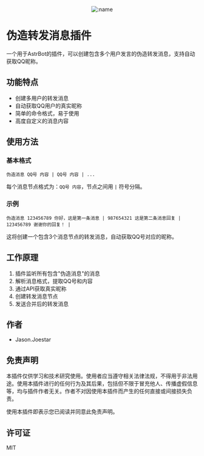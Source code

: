 
</div>

<div align="center">

![:name](https://count.getloli.com/@SessionFaker?name=SessionFaker&theme=booru-lewd&padding=7&offset=0&align=top&scale=1&pixelated=1&darkmode=auto)

</div>

# 伪造转发消息插件

一个用于AstrBot的插件，可以创建包含多个用户发言的伪造转发消息，支持自动获取QQ昵称。

## 功能特点

- 创建多用户的转发消息
- 自动获取QQ用户的真实昵称
- 简单的命令格式，易于使用
- 高度自定义的消息内容

## 使用方法

### 基本格式

```
伪造消息 QQ号 内容 | QQ号 内容 | ...
```

每个消息节点格式为：`QQ号 内容`，节点之间用 `|` 符号分隔。

### 示例

```
伪造消息 123456789 你好，这是第一条消息 | 987654321 这是第二条消息回复 | 123456789 谢谢你的回复！ |
```

这将创建一个包含3个消息节点的转发消息，自动获取QQ号对应的昵称。

## 工作原理

1. 插件监听所有包含"伪造消息"的消息
2. 解析消息格式，提取QQ号和内容
3. 通过API获取真实昵称
4. 创建转发消息节点
5. 发送合并后的转发消息

## 作者

- Jason.Joestar

## 免责声明

本插件仅供学习和技术研究使用。使用者应当遵守相关法律法规，不得用于非法用途。使用本插件进行的任何行为及其后果，包括但不限于冒充他人、传播虚假信息等，均与插件作者无关。作者不对因使用本插件而产生的任何直接或间接损失负责。

使用本插件即表示您已阅读并同意此免责声明。

## 许可证

MIT
